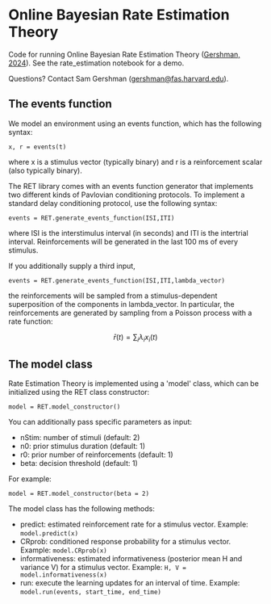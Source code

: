 Online Bayesian Rate Estimation Theory
====

Code for running Online Bayesian Rate Estimation Theory ([Gershman, 2024](https://osf.io/preprints/psyarxiv/47q5y)). See the rate_estimation notebook for a demo.

Questions? Contact Sam Gershman (gershman@fas.harvard.edu).

## The events function

We model an environment using an events function, which has the following syntax:
```
x, r = events(t)
```
where x is a stimulus vector (typically binary) and r is a reinforcement scalar (also typically binary).

The RET library comes with an events function generator that implements two different kinds of Pavlovian conditioning protocols. To implement a standard delay conditioning protocol, use the following syntax:
```
events = RET.generate_events_function(ISI,ITI)
```
where ISI is the interstimulus interval (in seconds) and ITI is the intertrial interval. Reinforcements will be generated in the last 100 ms of every stimulus.

If you additionally supply a third input,
```
events = RET.generate_events_function(ISI,ITI,lambda_vector)
```
the reinforcements will be sampled from a stimulus-dependent superposition of the components in lambda_vector. In particular, the reinforcements are generated by sampling from a Poisson process with a rate function:

$$\bar{r}(t) = \sum_i \lambda_i x_i(t)$$

## The model class

Rate Estimation Theory is implemented using a 'model' class, which can be initialized using the RET class constructor:
```
model = RET.model_constructor()
```
You can additionally pass specific parameters as input:
* nStim: number of stimuli (default: 2)
* n0: prior stimulus duration (default: 1)
* r0: prior number of reinforcements (default: 1)
* beta: decision threshold (default: 1)

For example:
```
model = RET.model_constructor(beta = 2)
```
The model class has the following methods:
* predict: estimated reinforcement rate for a stimulus vector. Example: ```model.predict(x)```
* CRprob: conditioned response probability for a stimulus vector. Example: ```model.CRprob(x)```
* informativeness: estimated informativeness (posterior mean H and variance V) for a stimulus vector. Example: ```H, V = model.informativeness(x)```
* run: execute the learning updates for an interval of time. Example: ```model.run(events, start_time, end_time)```

